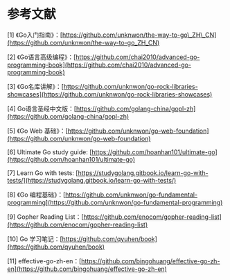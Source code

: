 # 参考文献

\[1\] 《Go入门指南》：[https://github.com/unknwon/the-way-to-go\_ZH\_CN](https://github.com/unknwon/the-way-to-go_ZH_CN)

\[2\] 《Go语言高级编程》：[https://github.com/chai2010/advanced-go-programming-book](https://github.com/chai2010/advanced-go-programming-book)

\[3\] 《Go名库讲解》：[https://github.com/unknwon/go-rock-libraries-showcases](https://github.com/unknwon/go-rock-libraries-showcases)

\[4\] Go语言圣经中文版：[https://github.com/golang-china/gopl-zh](https://github.com/golang-china/gopl-zh)

\[5\] 《Go Web 基础》：[https://github.com/unknwon/go-web-foundation](https://github.com/unknwon/go-web-foundation)

\[6\] Ultimate Go study guide: [https://github.com/hoanhan101/ultimate-go](https://github.com/hoanhan101/ultimate-go)

\[7\] Learn Go with tests: [https://studygolang.gitbook.io/learn-go-with-tests/](https://studygolang.gitbook.io/learn-go-with-tests/)

\[8\] 《Go 编程基础》：[https://github.com/unknwon/go-fundamental-programming](https://github.com/unknwon/go-fundamental-programming)

\[9\] Gopher Reading List：[https://github.com/enocom/gopher-reading-list](https://github.com/enocom/gopher-reading-list)

\[10\] Go 学习笔记：[https://github.com/qyuhen/book](https://github.com/qyuhen/book)

\[11\] effective-go-zh-en：[https://github.com/bingohuang/effective-go-zh-en](https://github.com/bingohuang/effective-go-zh-en)

